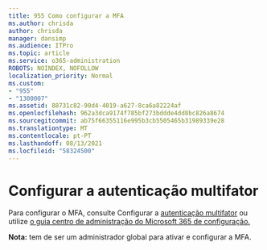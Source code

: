 ```yaml
---
title: 955 Como configurar a MFA
ms.author: chrisda
author: chrisda
manager: dansimp
ms.audience: ITPro
ms.topic: article
ms.service: o365-administration
ROBOTS: NOINDEX, NOFOLLOW
localization_priority: Normal
ms.custom:
- "955"
- "1300007"
ms.assetid: 88731c82-90d4-4019-a627-8ca6a82224af
ms.openlocfilehash: 962a3dca9174f785bf273bddde4dd8bc826a8674
ms.sourcegitcommit: ab75f66355116e995b3cb5505465b31989339e28
ms.translationtype: MT
ms.contentlocale: pt-PT
ms.lasthandoff: 08/13/2021
ms.locfileid: "58324500"
---
```

# <a name="configure-multifactor-authentication"></a>Configurar a autenticação multifator

Para configurar o MFA, consulte Configurar a [autenticação multifator](https://docs.microsoft.com/microsoft-365/admin/security-and-compliance/set-up-multi-factor-authentication) ou utilize [o guia centro de administração do Microsoft 365 de configuração.](https://admin.microsoft.com/AdminPortal/Home?ref=/modernonboarding/mfasetupguide)

**Nota:** tem de ser um administrador global para ativar e configurar a MFA.
